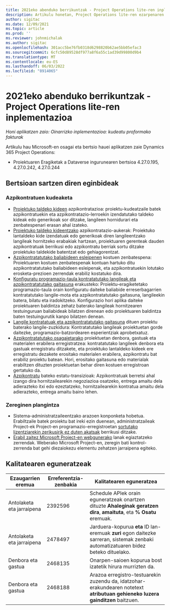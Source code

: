 ```yaml
---
title: 2021eko abenduko berrikuntzak - Project Operations lite-ren inplementazioa
description: Artikulu honetan, Project Operations lite-ren ezarpenaren 2021eko abenduko bertsioan eskuragarri dauden kalitate-eguneratzeei buruzko informazioa ematen da.
author: sigitac
ms.date: 12/09/2021
ms.topic: article
ms.prod: ''
ms.reviewer: johnmichalak
ms.author: sigitac
ms.openlocfilehash: 301acc5be76fb0318d6298820b62ae5bb05efac3
ms.sourcegitcommit: 6cfc50d89528df977a8f6a55c1ad39d99800d9b4
ms.translationtype: MT
ms.contentlocale: eu-ES
ms.lasthandoff: 06/03/2022
ms.locfileid: "8914065"
---
```

# <a name="whats-new-december-2021---project-operations-lite-deployment"></a>2021eko abenduko berrikuntzak - Project Operations lite-ren inplementazioa

_Honi aplikatzen zaio: Oinarrizko inplementazioa: kudeatu proformako fakturak_

Artikulu hau Microsoft-en osagai eta bertsio hauei aplikatzen zaie Dynamics 365 Project Operations:

- Proiektuaren Eragiketak a Dataverse ingurunearen bertsioa 4.27.0.195, 4.27.0.242, 4.27.0.244


## <a name="features-included-in-this-release"></a>Bertsioan sartzen diren eginbideak

### <a name="subcontract-management"></a>Azpikontratuen kudeaketa 

- [Proiektuko taldeko kideen](../subcontracting/subcontracting-project-team-members.md) azpikontratazioa: proiektu-kudeatzaile batek azpikontratuekin eta azpikontratazio-lerroekin izendatutako taldeko kideak edo generikoak sor ditzake, langileen hornidurari eta zenbatespenari erasan ahal izateko.
- [Proiektuko taldeko kideentzako](../subcontracting/subcon-options.md) azpikontratazio-aukerak: Proiektuko lantaldeko kide izendatuak edo generikoak diren langileentzako langileak hornitzeko erabakiak hartzean, proiektuaren gerenteak dauden azpikontratuak berrikusi edo azpikontratu berriak sortu ditzake proiektuko taldekide batentzat edo gehiagorentzat. 
- [Azpikontratatutako baliabideen esleipenen](../subcontracting/costing-subcon-ra.md) kostuen zenbatespena: Proiektuaren kostuen zenbatespenak kontuan hartuko ditu azpikontratatutako baliabideen esleipenak, eta azpikontratuekin lotutako erosketa-prezioen zerrendak erabiliz kostatuko dira. 
- [Konfiguratu programazio-taula kontratatutako langileak eta azpikontratatutako gaitasuna](../subcontracting/configure-sb-subcon.md) erakusteko: Proiektu-eragiketetako programazio-taula orain konfiguratu daiteke baliabide erreserbagarrien kontratatutako langile-mota eta azpikontratatutako gaitasuna, langileekin batera, bilatu eta iradokitzeko. Konfigurazio hori aplika daiteke proiektuaren baldintza zehatz baterako langileak hornitzearen testuinguruan baliabideak bilatzen direnean edo proiektuaren baldintza baten testuingurutik kanpo bilatzen denean.
- [Langile kontratatuak eta azpikontratatutako gaitasuna](../subcontracting/staffing-cw.md) dituen proiektu baterako langile-zuzkidura: Kontratatutako langileak proiektuetan gorde daitezke, programazio-batzordearen esperientziak aprobetxatuz.
- [Azpikontratatutako osagaietarako](../subcontracting/recording-subcon-actuals.md) proiektuetan denbora, gastuak eta materialen erabilera erregistratzea: kontratatutako langileek denbora eta gastuak erregistratu ditzakete, eta proiektuko lantaldeko kideek ere erregistratu dezakete erositako materialen erabilera, azpikontratu bat erabiliz proiektu batean. Hori, erositako gaitasuna edo materialak erabiltzen dituzten proiektuetan behar diren kostuen erregistroan gertatuko da.
- [Azpikontratu](../subcontracting/subcon-states.md) bateko estatu-transizioak: Azpikontratuak berretsi ahal izango dira hornitzailearekin negoziazioa osatzeko, entrega amaitu dela adierazteko itxi edo ezeztatzeko, hornitzailearekin kontratua amaitu dela adierazteko, entrega amaitu baino lehen.

### <a name="task-planning"></a>Zereginen plangintza
- Sistema-administratzaileentzako arazoen konponketa hobetua. Erabiltzaile batek proiektu bat ireki ezin duenean, administratzaileak Project-ek Project-en programazio-erregistroetan [sortutako lizentziarekin zerikusirik ez duten akatsak](../../project-management/schedule-api-logs.md) berrikusi ditzake.
- [Erabil zaitez Microsoft Project-en webgunerako](https://support.microsoft.com/en-us/office/use-task-checklists-in-microsoft-project-for-the-web-c69bcf73-5c75-4ad3-9893-6d6f92360e9c) lanak egiaztatzeko zerrendak. Weberako Microsoft Project-en, zeregin bati kontrol-zerrenda bat gehi diezaiokezu elementu zehatzen jarraipena egiteko.

## <a name="quality-updates"></a>Kalitatearen eguneratzeak

| **Ezaugarrien eremua** | **Erreferentzia-zenbakia** | **Kalitatearen eguneratzea** |
| --- | --- | --- |
| Antolaketa eta jarraipena | 2392596 | Schedule APIek orain eguneratzeak onartzen dituzte **Ahaleginak geratzen dira**, **amaituta**, eta **% Osatu** eremuak. |
| Antolaketa eta jarraipena | 2478497 | Jarduera-kopurua **eta** ID lan-eremuak **zuri** egon daitezke sarreran, sistemak zenbaki automatizatuaren bidez beteko dituelako.|
| Denbora eta gastua | 2468135 | Onarpen-saioen kopurua bost izatetik hirura murrizten da. |
| Denbora eta gastua | 2468188 | Arazoa erregistro-testuarekin zuzendu da, idatzohar-erakundearen notetext **atributuan** **gehieneko luzera gainditzen** baitzuen. |
